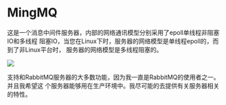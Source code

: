 # MingMQ

这是一个消息中间件服务器，内部的网络通讯模型分别采用了epoll单线程非阻塞IO和多线程
阻塞IO，当您在Linux下时，服务器的网络模型是单线程epoll的，而到了非Linux平台时，
服务器的网络模型是多线程阻塞的。

![](https://github.com/zswj123/MingMQ/blob/local/logo.jpeg)

支持和RabbitMQ服务器的大多数功能，因为我一直是RabbitMQ的使用者之一。并且我希望这
个服务器能够用在生产环境中。我尽可能的去提供有关服务器相关的特性。